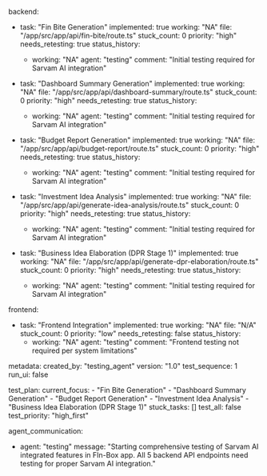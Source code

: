backend:
  - task: "Fin Bite Generation"
    implemented: true
    working: "NA"
    file: "/app/src/app/api/fin-bite/route.ts"
    stuck_count: 0
    priority: "high"
    needs_retesting: true
    status_history:
      - working: "NA"
        agent: "testing"
        comment: "Initial testing required for Sarvam AI integration"

  - task: "Dashboard Summary Generation"
    implemented: true
    working: "NA"
    file: "/app/src/app/api/dashboard-summary/route.ts"
    stuck_count: 0
    priority: "high"
    needs_retesting: true
    status_history:
      - working: "NA"
        agent: "testing"
        comment: "Initial testing required for Sarvam AI integration"

  - task: "Budget Report Generation"
    implemented: true
    working: "NA"
    file: "/app/src/app/api/budget-report/route.ts"
    stuck_count: 0
    priority: "high"
    needs_retesting: true
    status_history:
      - working: "NA"
        agent: "testing"
        comment: "Initial testing required for Sarvam AI integration"

  - task: "Investment Idea Analysis"
    implemented: true
    working: "NA"
    file: "/app/src/app/api/generate-idea-analysis/route.ts"
    stuck_count: 0
    priority: "high"
    needs_retesting: true
    status_history:
      - working: "NA"
        agent: "testing"
        comment: "Initial testing required for Sarvam AI integration"

  - task: "Business Idea Elaboration (DPR Stage 1)"
    implemented: true
    working: "NA"
    file: "/app/src/app/api/generate-dpr-elaboration/route.ts"
    stuck_count: 0
    priority: "high"
    needs_retesting: true
    status_history:
      - working: "NA"
        agent: "testing"
        comment: "Initial testing required for Sarvam AI integration"

frontend:
  - task: "Frontend Integration"
    implemented: true
    working: "NA"
    file: "N/A"
    stuck_count: 0
    priority: "low"
    needs_retesting: false
    status_history:
      - working: "NA"
        agent: "testing"
        comment: "Frontend testing not required per system limitations"

metadata:
  created_by: "testing_agent"
  version: "1.0"
  test_sequence: 1
  run_ui: false

test_plan:
  current_focus:
    - "Fin Bite Generation"
    - "Dashboard Summary Generation"
    - "Budget Report Generation"
    - "Investment Idea Analysis"
    - "Business Idea Elaboration (DPR Stage 1)"
  stuck_tasks: []
  test_all: false
  test_priority: "high_first"

agent_communication:
  - agent: "testing"
    message: "Starting comprehensive testing of Sarvam AI integrated features in FIn-Box app. All 5 backend API endpoints need testing for proper Sarvam AI integration."
